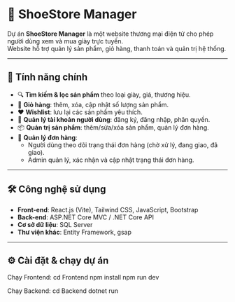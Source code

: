 # 👟 ShoeStore Manager

Dự án **ShoeStore Manager** là một website thương mại điện tử cho phép người dùng xem và mua giày trực tuyến.  
Website hỗ trợ quản lý sản phẩm, giỏ hàng, thanh toán và quản trị hệ thống.

---

## 🚀 Tính năng chính
- 🔍 **Tìm kiếm & lọc sản phẩm** theo loại giày, giá, thương hiệu.
- 🛒 **Giỏ hàng**: thêm, xóa, cập nhật số lượng sản phẩm.
- ❤️ **Wishlist**: lưu lại các sản phẩm yêu thích.
- 👤 **Quản lý tài khoản người dùng**: đăng ký, đăng nhập, phân quyền.
- 📦 **Quản trị sản phẩm**: thêm/sửa/xóa sản phẩm, quản lý đơn hàng.
- 📑 **Quản lý đơn hàng**:
  - Người dùng theo dõi trạng thái đơn hàng (chờ xử lý, đang giao, đã giao).
  - Admin quản lý, xác nhận và cập nhật trạng thái đơn hàng.
---

## 🛠️ Công nghệ sử dụng
- **Front-end**: React.js (Vite), Tailwind CSS, JavaScript, Bootstrap
- **Back-end**: ASP.NET Core MVC / .NET Core API
- **Cơ sở dữ liệu**: SQL Server
- **Thư viện khác**: Entity Framework, gsap

---

## ⚙️ Cài đặt & chạy dự án
Chạy Frontend: 
cd Frontend
npm install
npm run dev

Chạy Backend:
cd Backend
dotnet run
